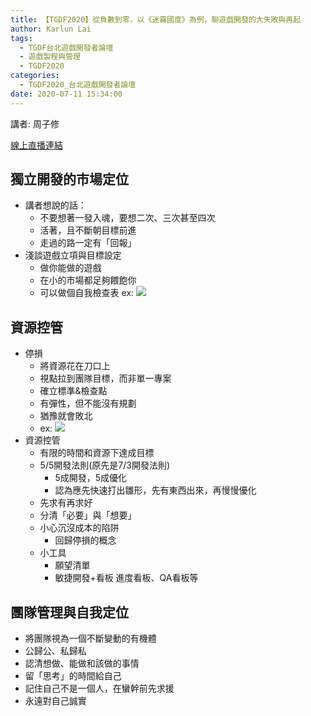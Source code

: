 ```yaml
---
title: 【TGDF2020】從負數到零，以《迷霧國度》為例，聊遊戲開發的大失敗與再起
author: Karlun Lai
tags:
  - TGDF台北遊戲開發者論壇
  - 遊戲製程與管理
  - TGDF2020
categories:
  - TGDF2020_台北遊戲開發者論壇
date: 2020-07-11 15:34:00
---
```

講者: 周子修
<!--more-->
[線上直播連結](https://youtu.be/2nCYIx3UAAA)

獨立開發的市場定位
---
- 講者想說的話：
    - 不要想著一發入魂，要想二次、三次甚至四次
    - 活著，且不斷朝目標前進
    - 走過的路一定有「回報」
- 淺談遊戲立項與目標設定
    - 做你能做的遊戲
    - 在小的市場都足夠餵飽你
    - 可以做個自我檢查表
        ex: 
        ![](https://i.imgur.com/8jBjAyi.png)
        

資源控管
---
- 停損
    - 將資源花在刀口上
    - 視點拉到團隊目標，而非單一專案
    - 確立標準&檢查點
    - 有彈性，但不能沒有規劃
    - 猶豫就會敗北
    - ex:
    ![](https://i.imgur.com/sCgnOPL.png)
- 資源控管
    - 有限的時間和資源下達成目標
    - 5/5開發法則(原先是7/3開發法則)
        - 5成開發，5成優化
        - 認為應先快速打出雛形，先有東西出來，再慢慢優化
    - 先求有再求好
    - 分清「必要」與「想要」
    - 小心沉沒成本的陷阱
        - 回歸停損的概念
    - 小工具
        - 願望清單
        - 敏捷開發+看板
            進度看板、QA看板等

團隊管理與自我定位
---
- 將團隊視為一個不斷變動的有機體
- 公歸公、私歸私
- 認清想做、能做和該做的事情
- 留「思考」的時間給自己
- 記住自己不是一個人，在蠻幹前先求援
- 永遠對自己誠實
